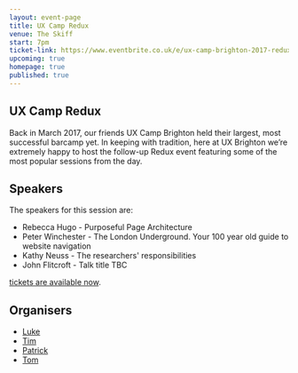 ```yaml
---
layout: event-page	
title: UX Camp Redux
venue: The Skiff
start: 7pm
ticket-link: https://www.eventbrite.co.uk/e/ux-camp-brighton-2017-redux-tickets-33938435775
upcoming: true
homepage: true
published: true 
---
```


## UX Camp Redux

Back in March 2017, our friends UX Camp Brighton held their largest, most successful barcamp yet. In keeping with tradition, here at UX Brighton we’re extremely happy to host the follow-up Redux event featuring some of the most popular sessions from the day. 

## Speakers

The speakers for this session are:
<ul>
<li>Rebecca Hugo - Purposeful Page Architecture</li>
<li>Peter Winchester - The London Underground. Your 100 year old guide to website navigation</li>
<li>Kathy Neuss - The researchers' responsibilities</li>
<li>John Flitcroft - Talk title TBC</li>
</ul>

<a href="https://www.eventbrite.co.uk/e/ux-camp-brighton-2017-redux-tickets-33938435775">tickets are available now</a>.

## Organisers

- <a href="http://uxbrighton.org.uk/about/#luke">Luke</a>
- <a href="http://uxbrighton.org.uk/about/#tim">Tim</a>
- <a href="http://uxbrighton.org.uk/about/#patrick">Patrick</a>
- <a href="http://uxbrighton.org.uk/about/#tom">Tom</a>
